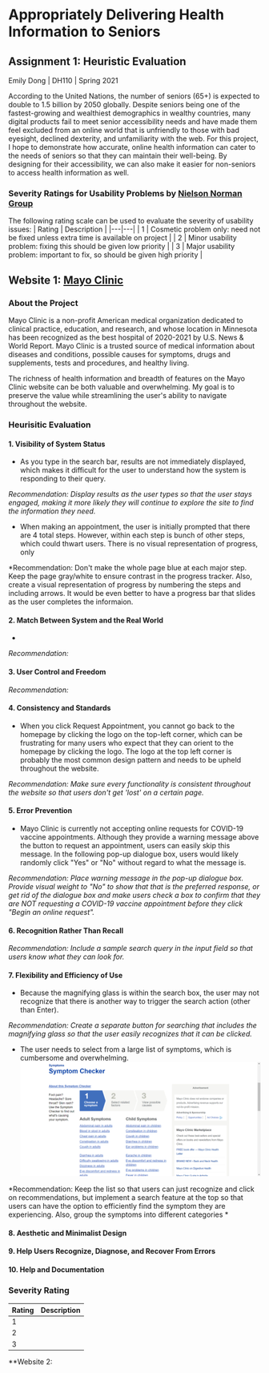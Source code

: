 # Appropriately Delivering Health Information to Seniors

## Assignment 1: Heuristic Evaluation

Emily Dong | DH110 | Spring 2021

According to the United Nations, the number of seniors (65+) is expected to double to 1.5 billion by 2050 globally. Despite seniors being one of the fastest-growing and wealthiest demographics in wealthy countries, many digital products fail to meet senior accessibility needs and have made them feel excluded from an online world that is unfriendly to those with bad eyesight, declined dexterity, and unfamiliarity with the web. For this project, I hope to demonstrate how accurate, online health information can cater to the needs of seniors so that they can maintain their well-being. By designing for their accessibility, we can also make it easier for non-seniors to access health information as well.

### Severity Ratings for Usability Problems by [Nielson Norman Group](https://www.nngroup.com/articles/how-to-rate-the-severity-of-usability-problems/)

The following rating scale can be used to evaluate the severity of usability issues:
| Rating | Description |
|---|---|
| 1 | Cosmetic problem only: need not be fixed unless extra time is available on project |
| 2 | Minor usability problem: fixing this should be given low priority |
| 3 | Major usability problem: important to fix, so should be given high priority |

## Website 1: [Mayo Clinic](https://www.mayoclinic.org/)

### About the Project
Mayo Clinic is a non-profit American medical organization dedicated to clinical practice, education, and research, and whose location in Minnesota has been recognized as the best hospital of 2020-2021 by U.S. News & World Report. Mayo Clinic is a trusted source of medical information about diseases and conditions, possible causes for symptoms, drugs and supplements, tests and procedures, and healthy living.

The richness of health information and breadth of features on the Mayo Clinic website can be both valuable and overwhelming. My goal is to preserve the value while streamlining the user's ability to navigate throughout the website.

### Heurisitic Evaluation

#### 1. Visibility of System Status
* As you type in the search bar, results are not immediately displayed, which makes it difficult for the user to understand how the system is responding to their query.

*Recommendation: Display results as the user types so that the user stays engaged, making it more likely they will continue to explore the site to find the information they need.*

* When making an appointment, the user is initially prompted that there are 4 total steps. However, within each step is bunch of other steps, which could thwart users. There is no visual representation of progress, only 

*Recommendation: Don't make the whole page blue at each major step. Keep the page gray/white to ensure contrast in the progress tracker. Also, create a visual representation of progress by numbering the steps and including arrows. It would be even better to have a progress bar that slides as the user completes the informaion.

#### 2. Match Between System and the Real World

* 

*Recommendation:* 

#### 3. User Control and Freedom


*Recommendation:*

#### 4. Consistency and Standards
* When you click Request Appointment, you cannot go back to the homepage by clicking the logo on the top-left corner, which can be frustrating for many users who expect that they can orient to the homepage by clicking the logo. The logo at the top left corner is probably the most common design pattern and needs to be upheld throughout the website.

*Recommendation: Make sure every functionality is consistent throughout the website so that users don't get 'lost' on a certain page.*

#### 5. Error Prevention
* Mayo Clinic is currently not accepting online requests for COVID-19 vaccine appointments. Although they provide a warning message above the button to request an appointment, users can easily skip this message. In the following pop-up dialogue box, users would likely randomly click "Yes" or "No" without regard to what the message is.

*Recommendation: Place warning message in the pop-up dialogue box. Provide visual weight to "No" to show that that is the preferred response, or get rid of the dialogue box and make users check a box to confirm that they are NOT requesting a COVID-19 vaccine appointment before they click "Begin an online request".*

#### 6. Recognition Rather Than Recall

*Recommendation: Include a sample search query in the input field so that users know what they can look for.*

#### 7. Flexibility and Efficiency of Use
* Because the magnifying glass is within the search box, the user may not recognize that there is another way to trigger the search action (other than Enter).

*Recommendation: Create a separate button for searching that includes the magnifying glass so that the user easily recognizes that it can be clicked.*

* The user needs to select from a large list of symptoms, which is cumbersome and overwhelming.
![Mayo Clinic Symptom Checker](mayo-clinic-symptom-checker-step-1.PNG)

*Recommendation: Keep the list so that users can just recognize and click on recommendations, but implement a search feature at the top so that users can have the option to efficiently find the symptom they are experiencing. Also, group the symptoms into different categories *

#### 8. Aesthetic and Minimalist Design


#### 9. Help Users Recognize, Diagnose, and Recover From Errors


#### 10. Help and Documentation


### Severity Rating
| Rating | Description |
|---|---|
| 1 |  |
| 2 |  |
| 3 |  |

**Website 2: 


